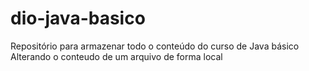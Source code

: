 # dio-java-basico
Repositório para armazenar todo o conteúdo do curso de Java básico 
Alterando o conteudo de um arquivo de forma local
